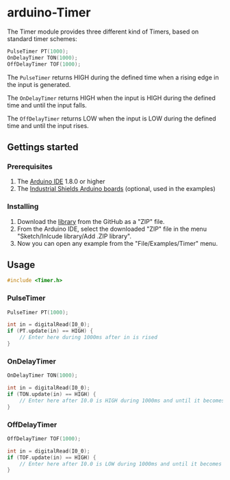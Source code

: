 # arduino-Timer

The Timer module provides three different kind of Timers, based on standard timer schemes:

```c++
PulseTimer PT(1000);
OnDelayTimer TON(1000);
OffDelayTimer TOF(1000);
```

The `PulseTimer` returns HIGH during the defined time when a rising edge in the input is generated.

The `OnDelayTimer` returns HIGH when the input is HIGH during the defined time and until the input falls.

The `OffDelayTimer` returns LOW when the input is LOW during the defined time and until the input rises.


## Gettings started

### Prerequisites
1. The [Arduino IDE](http://www.arduino.cc) 1.8.0 or higher
2. The [Industrial Shields Arduino boards](http://blog.industrialshields.com/en/installing-industrial-shields-equipment-to-the-arduino-ide/) (optional, used in the examples)

### Installing
1. Download the [library](https://github.com/Industrial-Shields/arduino-Timer) from the GitHub as a "ZIP" file.
2. From the Arduino IDE, select the downloaded "ZIP" file in the menu "Sketch/Inlcude library/Add .ZIP library".
3. Now you can open any example from the "File/Examples/Timer" menu.


## Usage

```c++
#include <Timer.h>
```

### PulseTimer

```c++
PulseTimer PT(1000);

int in = digitalRead(I0_0);
if (PT.update(in) == HIGH) {
    // Enter here during 1000ms after in is rised
}
```

### OnDelayTimer

```c++
OnDelayTimer TON(1000);

int in = digitalRead(I0_0);
if (TON.update(in) == HIGH) {
    // Enter here after I0.0 is HIGH during 1000ms and until it becomes LOW
}
```

### OffDelayTimer

```c++
OffDelayTimer TOF(1000);

int in = digitalRead(I0_0);
if (TOF.update(in) == HIGH) {
    // Enter here after I0.0 is LOW during 1000ms and until it becomes HIGH
}
```
